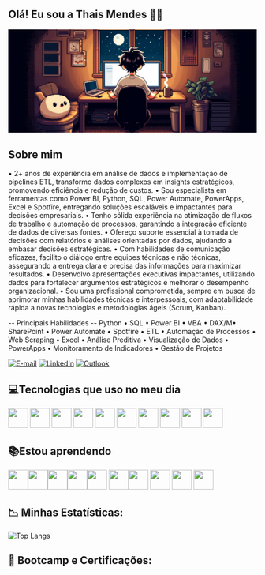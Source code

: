 ## Olá! Eu sou a Thais Mendes 👋😉

<div align="center">
  <img src="https://github.com/thaistsu/thaistsu/blob/main/Img.jpg?raw=true" alt="Pixel art de Thais Mendes" width="700"/>
</div>

## Sobre mim

• 2+ anos de experiência em análise de dados e implementação de pipelines ETL, transformo dados complexos em insights estratégicos, promovendo eficiência e redução de custos.
• Sou especialista em ferramentas como Power BI, Python, SQL, Power Automate, PowerApps, Excel e Spotfire, entregando soluções escaláveis e impactantes para decisões empresariais.
• Tenho sólida experiência na otimização de fluxos de trabalho e automação de processos, garantindo a integração eficiente de dados de diversas fontes.
• Ofereço suporte essencial à tomada de decisões com relatórios e análises orientadas por dados, ajudando a embasar decisões estratégicas.
• Com habilidades de comunicação eficazes, facilito o diálogo entre equipes técnicas e não técnicas, assegurando a entrega clara e precisa das informações para maximizar resultados.
• Desenvolvo apresentações executivas impactantes, utilizando dados para fortalecer argumentos estratégicos e melhorar o desempenho organizacional.
• Sou uma profissional comprometida, sempre em busca de aprimorar minhas habilidades técnicas e interpessoais, com adaptabilidade rápida a novas tecnologias e metodologias ágeis (Scrum, Kanban).

-- Principais Habilidades --
Python • SQL • Power BI • VBA • DAX/M• SharePoint • Power Automate • Spotfire • ETL • Automação de Processos • Web Scraping • Excel • Análise Preditiva • Visualização de Dados • PowerApps • Monitoramento de Indicadores • Gestão de Projetos


[![E-mail](https://img.shields.io/badge/Gmail-EA4335?style=flat&logo=gmail&logoColor=white)](mailto:thaismendess@gmail.com)
[![LinkedIn](https://img.shields.io/badge/LinkedIn-0A66C2?style=flat&logo=linkedin&logoColor=white
)](https://www.linkedin.com/in/thais-mendes-75449122b/)
[![Outlook](https://img.shields.io/badge/Outlook-0078D4?style=flat&logo=microsoft-outlook&logoColor=white
)](mailto:thais_tsu@hotmail.com)


## 💻Tecnologias que uso no meu dia



<img loading="lazy" src="https://cdn.jsdelivr.net/gh/devicons/devicon@latest/icons/python/python-original-wordmark.svg" width="40" height="40"/> <img loading="lazy" src="https://cdn.jsdelivr.net/gh/devicons/devicon@latest/icons/azuresqldatabase/azuresqldatabase-original.svg" width="40" height="40"/> <img loading="lazy" src="https://www.vectorlogo.zone/logos/tibco/tibco-icon.svg" width="40" height="40"/>
<img loading="lazy" src="https://upload.wikimedia.org/wikipedia/commons/c/cf/New_Power_BI_Logo.svg" width="40" height="40"/>
<img loading="lazy" src="https://cdn.jsdelivr.net/gh/devicons/devicon@latest/icons/vscode/vscode-original-wordmark.svg" width="40" height="40"/>
<img loading="lazy" src="https://upload.wikimedia.org/wikipedia/commons/4/4d/Microsoft_Power_Automate.svg" width="40" height="40"/>
<img loading="lazy" src="https://upload.wikimedia.org/wikipedia/commons/3/34/Microsoft_Office_Excel_%282019%E2%80%93present%29.svg" width="40" height="40"/>
<img loading="lazy" src="https://upload.wikimedia.org/wikipedia/commons/f/f1/Microsoft_Office_Access_%282019-present%29.svg" width="40" height="40"/>
<img loading="lazy" src="https://upload.wikimedia.org/wikipedia/commons/e/e1/Microsoft_Office_SharePoint_%282019%E2%80%93present%29.svg" width="40" height="40"/>
<img loading="lazy" src="https://static.wikia.nocookie.net/logopedia/images/4/44/Microsoft_Power_Apps_%282020%29.svg" width="40" height="40"/>


## 📚Estou aprendendo
<img loading="lazy" src="https://cdn.jsdelivr.net/gh/devicons/devicon@latest/icons/selenium/selenium-original.svg" width="40" height="40"><img loading="lazy" src="https://cdn.jsdelivr.net/gh/devicons/devicon@latest/icons/rstudio/rstudio-original.svg" width="40" height="40"/><img loading="lazy" src="https://cdn.jsdelivr.net/gh/devicons/devicon@latest/icons/tensorflow/tensorflow-original.svg" width="40" height="40"/><img loading="lazy" src="https://cdn.jsdelivr.net/gh/devicons/devicon@latest/icons/html5/html5-plain-wordmark.svg" width="40" height="40"/><img loading="lazy" src="https://cdn.jsdelivr.net/gh/devicons/devicon@latest/icons/css3/css3-plain-wordmark.svg" width="40" height="40"/>
<img loading="lazy" src="https://cdn.jsdelivr.net/gh/devicons/devicon@latest/icons/docker/docker-plain-wordmark.svg" width="40" height="40"/><img loading="lazy" src="https://cdn.jsdelivr.net/gh/devicons/devicon@latest/icons/figma/figma-original.svg" width="40" height="40"/>
<img loading="lazy" src="https://cdn.jsdelivr.net/gh/devicons/devicon@latest/icons/git/git-original.svg" width="40" height="40"/>
<img loading="lazy" src="https://cdn.jsdelivr.net/gh/devicons/devicon@latest/icons/mysql/mysql-original.svg" width="40" height="40"/>
<img loading="lazy" src="https://cdn.jsdelivr.net/gh/devicons/devicon@latest/icons/postgresql/postgresql-plain-wordmark.svg" width="40" height="40"/>


## 📉 Minhas Estatísticas:

![Top Langs](https://github-readme-stats.vercel.app/api/top-langs/?username=thaistsu&layout=compact)

## 📜 Bootcamp e Certificações:
